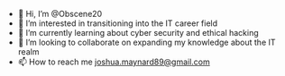 - 👋 Hi, I’m @Obscene20
- 👀 I’m interested in transitioning into the IT career field
- 🌱 I’m currently learning about cyber security and ethical hacking
- 💞️ I’m looking to collaborate on expanding my knowledge about the IT realm
- 📫 How to reach me joshua.maynard89@gmail.com

<!---
Obscene20/Obscene20 is a ✨ special ✨ repository because its `README.md` (this file) appears on your GitHub profile.
You can click the Preview link to take a look at your changes.
--->
